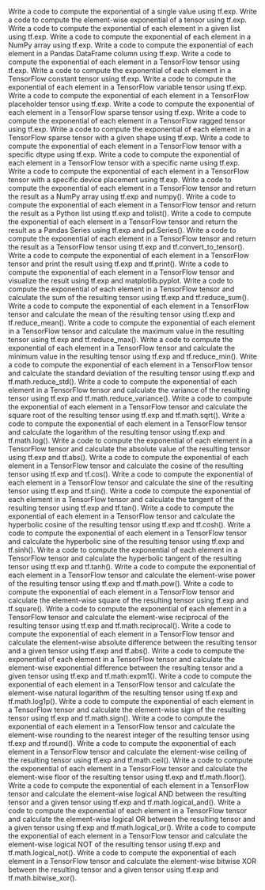 Write a code to compute the exponential of a single value using tf.exp.
Write a code to compute the element-wise exponential of a tensor using tf.exp.
Write a code to compute the exponential of each element in a given list using tf.exp.
Write a code to compute the exponential of each element in a NumPy array using tf.exp.
Write a code to compute the exponential of each element in a Pandas DataFrame column using tf.exp.
Write a code to compute the exponential of each element in a TensorFlow tensor using tf.exp.
Write a code to compute the exponential of each element in a TensorFlow constant tensor using tf.exp.
Write a code to compute the exponential of each element in a TensorFlow variable tensor using tf.exp.
Write a code to compute the exponential of each element in a TensorFlow placeholder tensor using tf.exp.
Write a code to compute the exponential of each element in a TensorFlow sparse tensor using tf.exp.
Write a code to compute the exponential of each element in a TensorFlow ragged tensor using tf.exp.
Write a code to compute the exponential of each element in a TensorFlow sparse tensor with a given shape using tf.exp.
Write a code to compute the exponential of each element in a TensorFlow tensor with a specific dtype using tf.exp.
Write a code to compute the exponential of each element in a TensorFlow tensor with a specific name using tf.exp.
Write a code to compute the exponential of each element in a TensorFlow tensor with a specific device placement using tf.exp.
Write a code to compute the exponential of each element in a TensorFlow tensor and return the result as a NumPy array using tf.exp and numpy().
Write a code to compute the exponential of each element in a TensorFlow tensor and return the result as a Python list using tf.exp and tolist().
Write a code to compute the exponential of each element in a TensorFlow tensor and return the result as a Pandas Series using tf.exp and pd.Series().
Write a code to compute the exponential of each element in a TensorFlow tensor and return the result as a TensorFlow tensor using tf.exp and tf.convert_to_tensor().
Write a code to compute the exponential of each element in a TensorFlow tensor and print the result using tf.exp and tf.print().
Write a code to compute the exponential of each element in a TensorFlow tensor and visualize the result using tf.exp and matplotlib.pyplot.
Write a code to compute the exponential of each element in a TensorFlow tensor and calculate the sum of the resulting tensor using tf.exp and tf.reduce_sum().
Write a code to compute the exponential of each element in a TensorFlow tensor and calculate the mean of the resulting tensor using tf.exp and tf.reduce_mean().
Write a code to compute the exponential of each element in a TensorFlow tensor and calculate the maximum value in the resulting tensor using tf.exp and tf.reduce_max().
Write a code to compute the exponential of each element in a TensorFlow tensor and calculate the minimum value in the resulting tensor using tf.exp and tf.reduce_min().
Write a code to compute the exponential of each element in a TensorFlow tensor and calculate the standard deviation of the resulting tensor using tf.exp and tf.math.reduce_std().
Write a code to compute the exponential of each element in a TensorFlow tensor and calculate the variance of the resulting tensor using tf.exp and tf.math.reduce_variance().
Write a code to compute the exponential of each element in a TensorFlow tensor and calculate the square root of the resulting tensor using tf.exp and tf.math.sqrt().
Write a code to compute the exponential of each element in a TensorFlow tensor and calculate the logarithm of the resulting tensor using tf.exp and tf.math.log().
Write a code to compute the exponential of each element in a TensorFlow tensor and calculate the absolute value of the resulting tensor using tf.exp and tf.abs().
Write a code to compute the exponential of each element in a TensorFlow tensor and calculate the cosine of the resulting tensor using tf.exp and tf.cos().
Write a code to compute the exponential of each element in a TensorFlow tensor and calculate the sine of the resulting tensor using tf.exp and tf.sin().
Write a code to compute the exponential of each element in a TensorFlow tensor and calculate the tangent of the resulting tensor using tf.exp and tf.tan().
Write a code to compute the exponential of each element in a TensorFlow tensor and calculate the hyperbolic cosine of the resulting tensor using tf.exp and tf.cosh().
Write a code to compute the exponential of each element in a TensorFlow tensor and calculate the hyperbolic sine of the resulting tensor using tf.exp and tf.sinh().
Write a code to compute the exponential of each element in a TensorFlow tensor and calculate the hyperbolic tangent of the resulting tensor using tf.exp and tf.tanh().
Write a code to compute the exponential of each element in a TensorFlow tensor and calculate the element-wise power of the resulting tensor using tf.exp and tf.math.pow().
Write a code to compute the exponential of each element in a TensorFlow tensor and calculate the element-wise square of the resulting tensor using tf.exp and tf.square().
Write a code to compute the exponential of each element in a TensorFlow tensor and calculate the element-wise reciprocal of the resulting tensor using tf.exp and tf.math.reciprocal().
Write a code to compute the exponential of each element in a TensorFlow tensor and calculate the element-wise absolute difference between the resulting tensor and a given tensor using tf.exp and tf.abs().
Write a code to compute the exponential of each element in a TensorFlow tensor and calculate the element-wise exponential difference between the resulting tensor and a given tensor using tf.exp and tf.math.expm1().
Write a code to compute the exponential of each element in a TensorFlow tensor and calculate the element-wise natural logarithm of the resulting tensor using tf.exp and tf.math.log1p().
Write a code to compute the exponential of each element in a TensorFlow tensor and calculate the element-wise sign of the resulting tensor using tf.exp and tf.math.sign().
Write a code to compute the exponential of each element in a TensorFlow tensor and calculate the element-wise rounding to the nearest integer of the resulting tensor using tf.exp and tf.round().
Write a code to compute the exponential of each element in a TensorFlow tensor and calculate the element-wise ceiling of the resulting tensor using tf.exp and tf.math.ceil().
Write a code to compute the exponential of each element in a TensorFlow tensor and calculate the element-wise floor of the resulting tensor using tf.exp and tf.math.floor().
Write a code to compute the exponential of each element in a TensorFlow tensor and calculate the element-wise logical AND between the resulting tensor and a given tensor using tf.exp and tf.math.logical_and().
Write a code to compute the exponential of each element in a TensorFlow tensor and calculate the element-wise logical OR between the resulting tensor and a given tensor using tf.exp and tf.math.logical_or().
Write a code to compute the exponential of each element in a TensorFlow tensor and calculate the element-wise logical NOT of the resulting tensor using tf.exp and tf.math.logical_not().
Write a code to compute the exponential of each element in a TensorFlow tensor and calculate the element-wise bitwise XOR between the resulting tensor and a given tensor using tf.exp and tf.math.bitwise_xor().